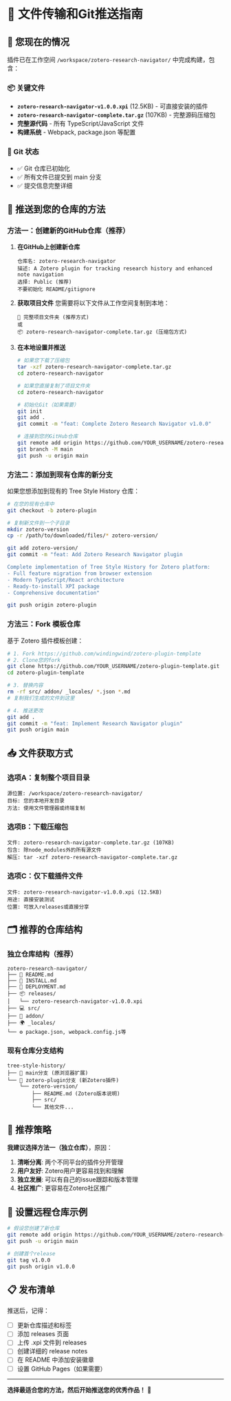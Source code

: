 # 📁 文件传输和Git推送指南

## 🎯 您现在的情况

插件已在工作空间 `/workspace/zotero-research-navigator/` 中完成构建，包含：

### 📦 关键文件

- **`zotero-research-navigator-v1.0.0.xpi`** (12.5KB) - 可直接安装的插件
- **`zotero-research-navigator-complete.tar.gz`** (107KB) - 完整源码压缩包
- **完整源代码** - 所有 TypeScript/JavaScript 文件
- **构建系统** - Webpack, package.json 等配置

### 🔧 Git 状态

- ✅ Git 仓库已初始化
- ✅ 所有文件已提交到 main 分支
- ✅ 提交信息完整详细

## 🚀 推送到您的仓库的方法

### 方法一：创建新的GitHub仓库（推荐）

1. **在GitHub上创建新仓库**

   ```
   仓库名: zotero-research-navigator
   描述: A Zotero plugin for tracking research history and enhanced note navigation
   选择: Public (推荐)
   不要初始化 README/gitignore
   ```

2. **获取项目文件**
   您需要将以下文件从工作空间复制到本地：

   ```
   📁 完整项目文件夹 (推荐方式)
   或
   📦 zotero-research-navigator-complete.tar.gz (压缩包方式)
   ```

3. **在本地设置并推送**

   ```bash
   # 如果您下载了压缩包
   tar -xzf zotero-research-navigator-complete.tar.gz
   cd zotero-research-navigator

   # 如果您直接复制了项目文件夹
   cd zotero-research-navigator

   # 初始化Git（如果需要）
   git init
   git add .
   git commit -m "feat: Complete Zotero Research Navigator v1.0.0"

   # 连接到您的GitHub仓库
   git remote add origin https://github.com/YOUR_USERNAME/zotero-research-navigator.git
   git branch -M main
   git push -u origin main
   ```

### 方法二：添加到现有仓库的新分支

如果您想添加到现有的 Tree Style History 仓库：

```bash
# 在您的现有仓库中
git checkout -b zotero-plugin

# 复制新文件到一个子目录
mkdir zotero-version
cp -r /path/to/downloaded/files/* zotero-version/

git add zotero-version/
git commit -m "feat: Add Zotero Research Navigator plugin

Complete implementation of Tree Style History for Zotero platform:
- Full feature migration from browser extension
- Modern TypeScript/React architecture
- Ready-to-install XPI package
- Comprehensive documentation"

git push origin zotero-plugin
```

### 方法三：Fork 模板仓库

基于 Zotero 插件模板创建：

```bash
# 1. Fork https://github.com/windingwind/zotero-plugin-template
# 2. Clone您的fork
git clone https://github.com/YOUR_USERNAME/zotero-plugin-template.git
cd zotero-plugin-template

# 3. 替换内容
rm -rf src/ addon/ _locales/ *.json *.md
# 复制我们生成的文件到这里

# 4. 推送更改
git add .
git commit -m "feat: Implement Research Navigator plugin"
git push origin main
```

## 📥 文件获取方式

### 选项A：复制整个项目目录

```
源位置: /workspace/zotero-research-navigator/
目标: 您的本地开发目录
方法: 使用文件管理器或终端复制
```

### 选项B：下载压缩包

```
文件: zotero-research-navigator-complete.tar.gz (107KB)
包含: 除node_modules外的所有源文件
解压: tar -xzf zotero-research-navigator-complete.tar.gz
```

### 选项C：仅下载插件文件

```
文件: zotero-research-navigator-v1.0.0.xpi (12.5KB)
用途: 直接安装测试
位置: 可放入releases或直接分享
```

## 🗂️ 推荐的仓库结构

### 独立仓库结构（推荐）

```
zotero-research-navigator/
├── 📄 README.md
├── 📄 INSTALL.md
├── 📄 DEPLOYMENT.md
├── 📦 releases/
│   └── zotero-research-navigator-v1.0.0.xpi
├── 💻 src/
├── 🔧 addon/
├── 🌍 _locales/
└── ⚙️ package.json, webpack.config.js等
```

### 现有仓库分支结构

```
tree-style-history/
├── 🌿 main分支 (原浏览器扩展)
└── 🌿 zotero-plugin分支 (新Zotero插件)
    └── zotero-version/
        ├── README.md (Zotero版本说明)
        ├── src/
        └── 其他文件...
```

## 🎯 推荐策略

**我建议选择方法一（独立仓库）**，原因：

1. **清晰分离**: 两个不同平台的插件分开管理
2. **用户友好**: Zotero用户更容易找到和理解
3. **独立发展**: 可以有自己的issue跟踪和版本管理
4. **社区推广**: 更容易在Zotero社区推广

## 🔗 设置远程仓库示例

```bash
# 假设您创建了新仓库
git remote add origin https://github.com/YOUR_USERNAME/zotero-research-navigator.git
git push -u origin main

# 创建首个release
git tag v1.0.0
git push origin v1.0.0
```

## 📋 发布清单

推送后，记得：

- [ ] 更新仓库描述和标签
- [ ] 添加 releases 页面
- [ ] 上传 .xpi 文件到 releases
- [ ] 创建详细的 release notes
- [ ] 在 README 中添加安装徽章
- [ ] 设置 GitHub Pages（如果需要）

---

**选择最适合您的方法，然后开始推送您的优秀作品！** 🚀
